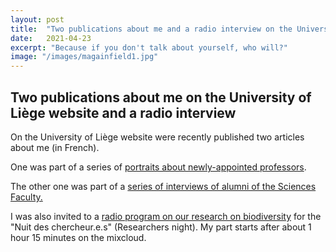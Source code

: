 ```yaml
---
layout: post
title:  "Two publications about me and a radio interview on the University of Liège website"
date:   2021-04-23
excerpt: "Because if you don't talk about yourself, who will?" 
image: "/images/magainfield1.jpg"
---
```


## Two publications about me on the University of Liège website and a radio interview
<p>On the University of Liège website were recently published two articles about me (in French).</p>
<p>One was part of a series of <a href="https://www.sciences.uliege.be/cms/c_6426034/fr/portrait-de-nicolas-magain" target="_blank">portraits about newly-appointed professors</a>.</p>
<p>The other one was part of a <a href="https://www.sciences.uliege.be/cms/c_7159445/en/facsc-rencontre-avec-un-alumni-nicolas-magain" target="_blank">series of interviews of alumni of the Sciences Faculty.</a></p>
<p>I was also invited to a <a href="https://www.rejouisciences.uliege.be/cms/c_14480726/fr/nuit-des-chercheur-es-2021" target="_blank">radio program on our research on biodiversity</a> for the "Nuit des chercheur.e.s" (Researchers night). My part starts after about 1 hour 15 minutes on the mixcloud.</p>
